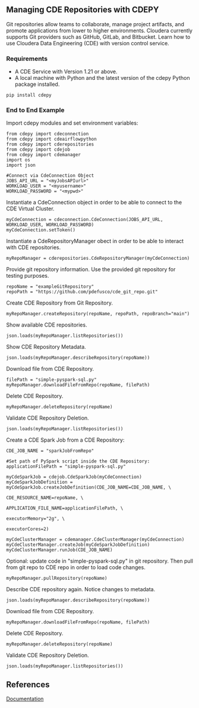 ## Managing CDE Repositories with CDEPY

Git repositories allow teams to collaborate, manage project artifacts, and promote applications from lower to higher environments. Cloudera currently supports Git providers such as GitHub, GitLab, and Bitbucket. Learn how to use Cloudera Data Engineering (CDE) with version control service.

### Requirements

* A CDE Service with Version 1.21 or above.
* A local machine with Python and the latest version of the cdepy Python package installed.

```
pip install cdepy
```

### End to End Example

Import cdepy modules and set environment variables:

```
from cdepy import cdeconnection
from cdepy import cdeairflowpython
from cdepy import cderepositories
from cdepy import cdejob
from cdepy import cdemanager
import os
import json

#Connect via CdeConnection Object
JOBS_API_URL = "<myJobsAPIurl>"
WORKLOAD_USER = "<myusername>"
WORKLOAD_PASSWORD = "<mypwd>"
```

Instantiate a CdeConnection object in order to be able to connect to the CDE Virtual Cluster.

```
myCdeConnection = cdeconnection.CdeConnection(JOBS_API_URL, WORKLOAD_USER, WORKLOAD_PASSWORD)
myCdeConnection.setToken()
```

Instantiate a CdeRepositoryManager obect in order to be able to interact with CDE repositories.

```
myRepoManager = cderepositories.CdeRepositoryManager(myCdeConnection)
```

Provide git repository information. Use the provided git repository for testing purposes.

```
repoName = "exampleGitRepository"
repoPath = "https://github.com/pdefusco/cde_git_repo.git"
```

Create CDE Repository from Git Repository.

```
myRepoManager.createRepository(repoName, repoPath, repoBranch="main")
```

Show available CDE repositories.

```
json.loads(myRepoManager.listRepositories())
```

Show CDE Repository Metadata.

```
json.loads(myRepoManager.describeRepository(repoName))
```

Download file from CDE Repository.

```
filePath = "simple-pyspark-sql.py"
myRepoManager.downloadFileFromRepo(repoName, filePath)
```

Delete CDE Repository.

```
myRepoManager.deleteRepository(repoName)
```

Validate CDE Repository Deletion.

```
json.loads(myRepoManager.listRepositories())
```

Create a CDE Spark Job from a CDE Repository:

```
CDE_JOB_NAME = "sparkJobFromRepo"

#Set path of PySpark script inside the CDE Repository:
applicationFilePath = "simple-pyspark-sql.py"

myCdeSparkJob = cdejob.CdeSparkJob(myCdeConnection)
myCdeSparkJobDefinition = myCdeSparkJob.createJobDefinition(CDE_JOB_NAME=CDE_JOB_NAME, \
                                                            CDE_RESOURCE_NAME=repoName, \
                                                            APPLICATION_FILE_NAME=applicationFilePath, \
                                                            executorMemory="2g", \
                                                            executorCores=2)

myCdeClusterManager = cdemanager.CdeClusterManager(myCdeConnection)
myCdeClusterManager.createJob(myCdeSparkJobDefinition)
myCdeClusterManager.runJob(CDE_JOB_NAME)
```

Optional: update code in "simple-pyspark-sql.py" in git repository.
Then pull from git repo to CDE repo in order to load code changes.

```
myRepoManager.pullRepository(repoName)
```

Describe CDE repository again. Notice changes to metadata.

```
json.loads(myRepoManager.describeRepository(repoName))
```

Download file from CDE Repository.

```
myRepoManager.downloadFileFromRepo(repoName, filePath)
```

Delete CDE Repository.

```
myRepoManager.deleteRepository(repoName)
```

Validate CDE Repository Deletion.

```
json.loads(myRepoManager.listRepositories())
```

## References

[Documentation](https://docs.cloudera.com/data-engineering/1.5.3/manage-jobs/topics/cde-git-repo.html)

